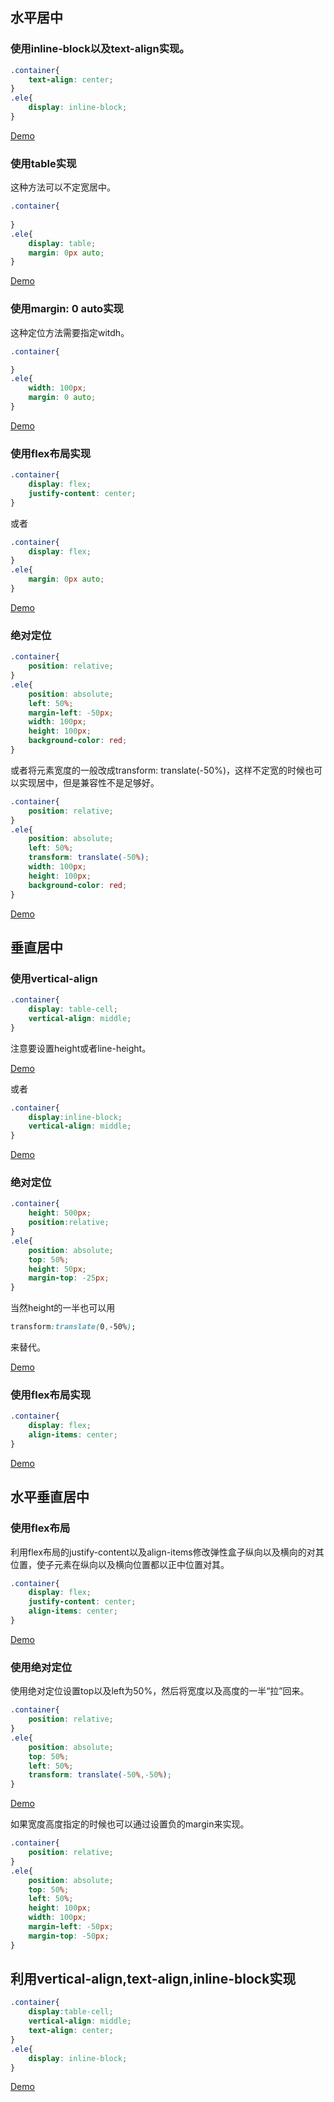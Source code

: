 ## 水平居中

### 使用inline-block以及text-align实现。

```css
.container{
    text-align: center;
}
.ele{
    display: inline-block;
}
```

[Demo](../examples/CSS居中的几种方式/demo1.html)

### 使用table实现

这种方法可以不定宽居中。

```css
.container{
        
}
.ele{
    display: table;
    margin: 0px auto;
}
```

[Demo](../examples/CSS居中的几种方式/demo2.html)

### 使用margin: 0 auto实现

这种定位方法需要指定witdh。

```css
.container{

}
.ele{
    width: 100px;
    margin: 0 auto;
}
```
[Demo](../examples/CSS居中的几种方式/demo3.html)

### 使用flex布局实现

```css
.container{
    display: flex;
    justify-content: center;
}
```

或者

```css
.container{
    display: flex;
}
.ele{
    margin: 0px auto;
}
```

[Demo](../examples/CSS居中的几种方式/demo4.html)

### 绝对定位

```css
.container{
    position: relative;
}
.ele{
    position: absolute;
    left: 50%;
    margin-left: -50px;
    width: 100px;
    height: 100px;
    background-color: red;
}
```

或者将元素宽度的一般改成transform: translate(-50%)，这样不定宽的时候也可以实现居中，但是兼容性不是足够好。

```css
.container{
    position: relative;
}
.ele{
    position: absolute;
    left: 50%;
    transform: translate(-50%);
    width: 100px;
    height: 100px;
    background-color: red;
}
```

[Demo](../examples/CSS居中的几种方式/demo5.html)

## 垂直居中

### 使用vertical-align

```css
.container{
    display: table-cell;
    vertical-align: middle;
}
```

注意要设置height或者line-height。

[Demo](../examples/CSS居中的几种方式/demo6.html)

或者

```css
.container{
    display:inline-block;
    vertical-align: middle;
}
```

[Demo](../examples/CSS居中的几种方式/demo7.html)

### 绝对定位

```css
.container{
    height: 500px;
    position:relative;
}
.ele{
    position: absolute;
    top: 50%;
    height: 50px;
    margin-top: -25px;
}
```

当然height的一半也可以用

```css
transform:translate(0,-50%);
```

来替代。

[Demo](../examples/CSS居中的几种方式/demo8.html)

### 使用flex布局实现

```css
.container{
    display: flex;
    align-items: center;
}
```

[Demo](../examples/CSS居中的几种方式/demo9.html)

## 水平垂直居中

### 使用flex布局

利用flex布局的justify-content以及align-items修改弹性盒子纵向以及横向的对其位置，使子元素在纵向以及横向位置都以正中位置对其。

```css
.container{
    display: flex;
    justify-content: center;
    align-items: center;
}
```

[Demo](../examples/CSS居中的几种方式/demo10.html)

### 使用绝对定位

使用绝对定位设置top以及left为50%，然后将宽度以及高度的一半“拉”回来。

```css
.container{
    position: relative;
}
.ele{
    position: absolute;
    top: 50%;
    left: 50%;
    transform: translate(-50%,-50%);
}
```

[Demo](../examples/CSS居中的几种方式/demo11.html)

如果宽度高度指定的时候也可以通过设置负的margin来实现。

```css
.container{
    position: relative;
}
.ele{
    position: absolute;
    top: 50%;
    left: 50%;
    height: 100px;
    width: 100px;
    margin-left: -50px;
    margin-top: -50px;
}
```

## 利用vertical-align,text-align,inline-block实现

```css
.container{
    display:table-cell;
    vertical-align: middle;
    text-align: center;
}
.ele{
    display: inline-block;
}
```

[Demo](../examples/CSS居中的几种方式/demo12.html)